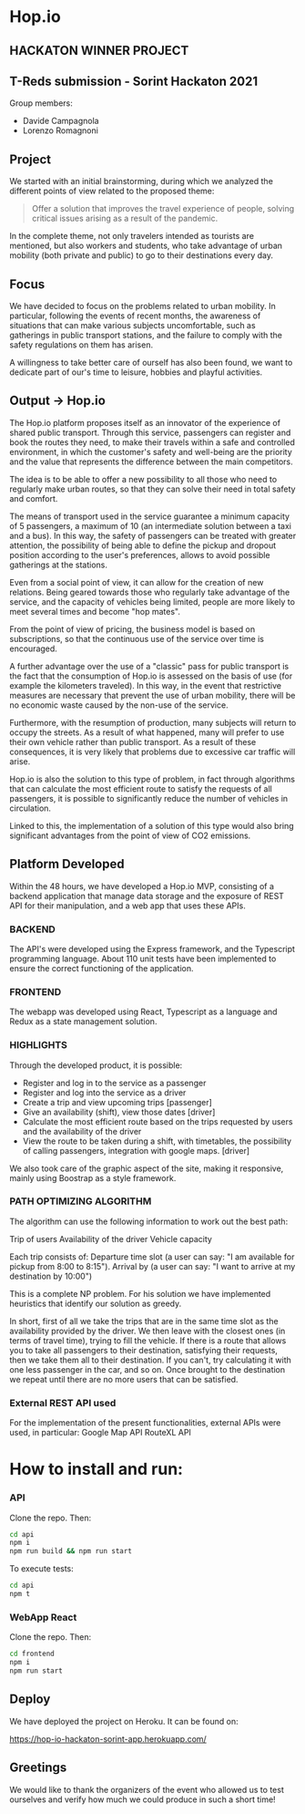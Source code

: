 # Hop.io

## HACKATON WINNER PROJECT

## T-Reds submission - Sorint Hackaton 2021

Group members:

-   Davide Campagnola
-   Lorenzo Romagnoni

## Project

We started with an initial brainstorming, during which we analyzed the different points of view related to the proposed theme:

> Offer a solution that improves the travel experience of people, solving critical issues arising as a result of the pandemic.

In the complete theme, not only travelers intended as tourists are mentioned, but also workers and students, who take advantage of urban mobility (both private and public) to go to their destinations every day.

## Focus

We have decided to focus on the problems related to urban mobility.
In particular, following the events of recent months, the awareness of situations that can make various subjects uncomfortable, such as gatherings in public transport stations, and the failure to comply with the safety regulations on them has arisen.

A willingness to take better care of ourself has also been found, we want to dedicate part of our's time to leisure, hobbies and playful activities.

## Output -> Hop.io

The Hop.io platform proposes itself as an innovator of the experience of shared public transport.
Through this service, passengers can register and book the routes they need, to make their travels within a safe and controlled environment, in which the customer's safety and well-being are the priority and the value that represents the difference between the main competitors.

The idea is to be able to offer a new possibility to all those who need to regularly make urban routes, so that they can solve their need in total safety and comfort.

The means of transport used in the service guarantee a minimum capacity of 5 passengers, a maximum of 10 (an intermediate solution between a taxi and a bus).
In this way, the safety of passengers can be treated with greater attention, the possibility of being able to define the pickup and dropout position according to the user's preferences, allows to avoid possible gatherings at the stations.

Even from a social point of view, it can allow for the creation of new relations. Being geared towards those who regularly take advantage of the service, and the capacity of vehicles being limited, people are more likely to meet several times and become "hop mates".

From the point of view of pricing, the business model is based on subscriptions, so that the continuous use of the service over time is encouraged.

A further advantage over the use of a "classic" pass for public transport is the fact that the consumption of Hop.io is assessed on the basis of use (for example the kilometers traveled).
In this way, in the event that restrictive measures are necessary that prevent the use of urban mobility, there will be no economic waste caused by the non-use of the service.

Furthermore, with the resumption of production, many subjects will return to occupy the streets. As a result of what happened, many will prefer to use their own vehicle rather than public transport. As a result of these consequences, it is very likely that problems due to excessive car traffic will arise.

Hop.io is also the solution to this type of problem, in fact through algorithms that can calculate the most efficient route to satisfy the requests of all passengers, it is possible to significantly reduce the number of vehicles in circulation.

Linked to this, the implementation of a solution of this type would also bring significant advantages from the point of view of CO2 emissions.

## Platform Developed

Within the 48 hours, we have developed a Hop.io MVP, consisting of a backend application that manage data storage and the exposure of REST API for their manipulation, and a web app that uses these APIs.

### BACKEND

The API's were developed using the Express framework, and the Typescript programming language.
About 110 unit tests have been implemented to ensure the correct functioning of the application.

### FRONTEND

The webapp was developed using React, Typescript as a language and Redux as a state management solution.

### HIGHLIGHTS

Through the developed product, it is possible:

- Register and log in to the service as a passenger
- Register and log into the service as a driver
- Create a trip and view upcoming trips [passenger]
- Give an availability (shift), view those dates [driver]
- Calculate the most efficient route based on the trips requested by users and the availability of the driver
- View the route to be taken during a shift, with timetables, the possibility of calling passengers, integration with google maps. [driver]

We also took care of the graphic aspect of the site, making it responsive, mainly using Boostrap as a style framework.

### PATH OPTIMIZING ALGORITHM

The algorithm can use the following information to work out the best path:

Trip of users
Availability of the driver
Vehicle capacity

Each trip consists of:
Departure time slot (a user can say: "I am available for pickup from 8:00 to 8:15").
Arrival by (a user can say: "I want to arrive at my destination by 10:00")

This is a complete NP problem. For his solution we have implemented heuristics that identify our solution as greedy.

In short, first of all we take the trips that are in the same time slot as the availability provided by the driver.
We then leave with the closest ones (in terms of travel time), trying to fill the vehicle.
If there is a route that allows you to take all passengers to their destination, satisfying their requests, then we take them all to their destination.
If you can't, try calculating it with one less passenger in the car, and so on.
Once brought to the destination we repeat until there are no more users that can be satisfied.

### External REST API used

For the implementation of the present functionalities, external APIs were used, in particular:
Google Map API
RouteXL API

# How to install and run:

### API

Clone the repo.
Then:
```sh
cd api
npm i
npm run build && npm run start
```

To execute tests: 

```sh
cd api
npm t
```

### WebApp React

Clone the repo.
Then:
```sh
cd frontend
npm i
npm run start
```

## Deploy

We have deployed the project on Heroku. It can be found on:

https://hop-io-hackaton-sorint-app.herokuapp.com/

## Greetings

We would like to thank the organizers of the event who allowed us to test ourselves and verify how much we could produce in such a short time!
